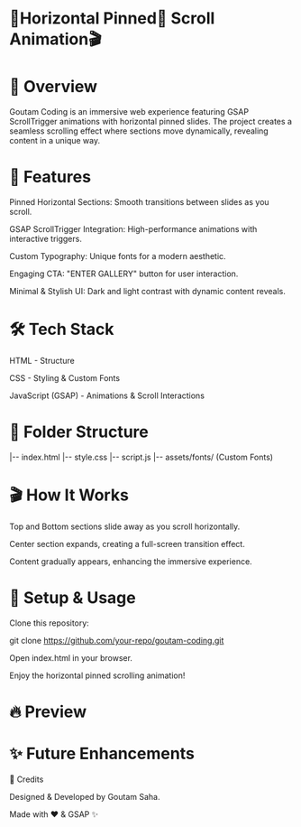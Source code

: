 # 🔄Horizontal Pinned📌 Scroll Animation🎬

# 🚀 Overview

Goutam Coding is an immersive web experience featuring GSAP ScrollTrigger animations with horizontal pinned slides. The project creates a seamless scrolling effect where sections move dynamically, revealing content in a unique way.

# 🎨 Features

Pinned Horizontal Sections: Smooth transitions between slides as you scroll.

GSAP ScrollTrigger Integration: High-performance animations with interactive triggers.

Custom Typography: Unique fonts for a modern aesthetic.

Engaging CTA: "ENTER GALLERY" button for user interaction.

Minimal & Stylish UI: Dark and light contrast with dynamic content reveals.

#  🛠️ Tech Stack

HTML - Structure

CSS - Styling & Custom Fonts

JavaScript (GSAP) - Animations & Scroll Interactions

# 📂 Folder Structure

|-- index.html
|-- style.css
|-- script.js
|-- assets/fonts/ (Custom Fonts)

# 🎬 How It Works

Top and Bottom sections slide away as you scroll horizontally.

Center section expands, creating a full-screen transition effect.

Content gradually appears, enhancing the immersive experience.

# 🚀 Setup & Usage

Clone this repository:

git clone https://github.com/your-repo/goutam-coding.git

Open index.html in your browser.

Enjoy the horizontal pinned scrolling animation!

# 🔥 Preview



# ✨ Future Enhancements



🙌 Credits

Designed & Developed by Goutam Saha.

Made with ❤️ & GSAP ✨
